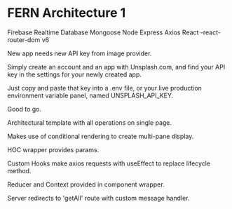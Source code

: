 # FERN Architecture 1

Firebase Realtime Database
Mongoose
Node
Express
Axios
React 
-react-router-dom v6

New app needs new API key from image provider.

Simply create an account and an app with Unsplash.com, and find your API key in the settings for your newly created app.

Just copy and paste that key into a .env file, or your live production environment variable panel, named UNSPLASH_API_KEY.

Good to go.

Architectural template with all operations on single page.

Makes use of conditional rendering to create multi-pane display.

HOC wrapper provides params.

Custom Hooks make axios requests with useEffect to replace lifecycle method.

Reducer and Context provided in <MainState /> component wrapper.

Server redirects to 'getAll' route with custom message handler.
